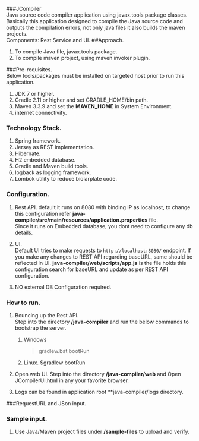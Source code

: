 ###JCompiler  
 Java source code compiler application using javax.tools package classes. Basically this application designed to compile the Java source code and outputs the compilation errors, not only java files it also builds the maven projects.  
 Components: Rest Service and UI.
##Approach.  
 1. To compile Java file, javax.tools package.  
 2. To compile maven project, using maven invoker plugin.  
 
###Pre-requisites.  
 Below tools/packages must be installed on targeted host prior to run this application.  
  1. JDK 7 or higher.  
  2. Gradle 2.11 or higher and set GRADLE_HOME/bin path.  
  3. Maven 3.3.9  and set the **MAVEN_HOME** in System Environment.  
  4. internet connectivity.  
  
### Technology Stack.  
  1. Spring framework.  
  2. Jersey as REST implementation.  
  3. Hibernate.  
  4. H2 embedded database.  
  5. Gradle and Maven build tools.  
  6. logback as logging framework.  
  7. Lombok utility to reduce biolarplate code.  
  
### Configuration.
  1. Rest API.
     default it runs on 8080 with binding IP as localhost, to change this configuration refer **java-compiler/src/main/resources/application.properties** file.  
	 Since it runs on Embedded database, you dont need to configure any db details.  
	 
  2. UI.  
     Default UI tries to make requests to ```http://localhost:8080/``` endpoint. If you make any changes to REST API regarding baseURL, same should be reflected in UI.
	 **java-compiler/web/scripts/app.js** is the file holds this configuration search for baseURL and update as per REST API configuration.  
	 
  3. NO external DB Configuration required.
  
### How to run.
  1. Bouncing up the Rest API.    
     Step into the directory **/java-compiler** and run the below commands to bootstrap the server.
      1. Windows  
	     >gradlew.bat bootRun
      2. Linux.
        $gradlew bootRun
  2. Open web UI.
     Step into the directory **/java-compiler/web** and Open JCompilerUI.html in any your favorite browser.
	 
  3. Logs can be found in application root **java-compiler/logs directory.
	 
###RequestURL and JSon input.
  

### Sample input.
  1. Use Java/Maven project files under **/sample-files** to upload and verify.